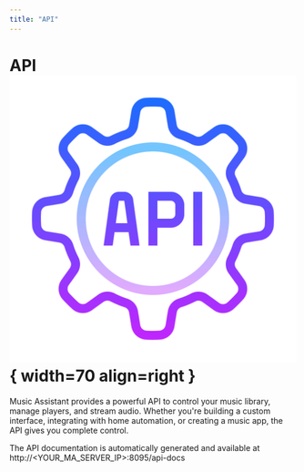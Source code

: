 ```yaml
---
title: "API"
---
```


# API ![Preview image](assets/icons/api-icon.png){ width=70 align=right }

Music Assistant provides a powerful API to control your music library, manage players, and stream audio. Whether you're building a custom interface, integrating with home automation, or creating a music app, the API gives you complete control.

The API documentation is automatically generated and available at http://<YOUR_MA_SERVER_IP>:8095/api-docs
